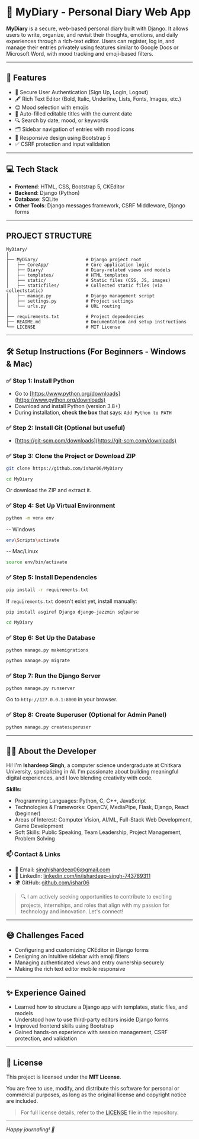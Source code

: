 # 📝 MyDiary - Personal Diary Web App

**MyDiary** is a secure, web-based personal diary built with Django. It allows users to write, organize, and revisit their thoughts, emotions, and daily experiences through a rich-text editor. Users can register, log in, and manage their entries privately using features similar to Google Docs or Microsoft Word, with mood tracking and emoji-based filters.

---

## 📌 Features

- 🔐 Secure User Authentication (Sign Up, Login, Logout)
- 🖋️ Rich Text Editor (Bold, Italic, Underline, Lists, Fonts, Images, etc.)
- 😊 Mood selection with emojis
- 📅 Auto-filled editable titles with the current date
- 🔍 Search by date, mood, or keywords
- 🗂️ Sidebar navigation of entries with mood icons
- 📱 Responsive design using Bootstrap 5
- ✅ CSRF protection and input validation

---

## 💻 Tech Stack

- **Frontend**: HTML, CSS, Bootstrap 5, CKEditor
- **Backend**: Django (Python)
- **Database**: SQLite
- **Other Tools**: Django messages framework, CSRF Middleware, Django forms

---

## PROJECT STRUCTURE

```
MyDiary/
│
├── MyDiary/                  # Django project root
│   ├── CoreApp/              # Core application logic
│   ├── Diary/                # Diary-related views and models
│   ├── templates/            # HTML templates
│   ├── static/               # Static files (CSS, JS, images)
│   ├── staticfiles/          # Collected static files (via collectstatic)
│   ├── manage.py             # Django management script
│   ├── settings.py           # Project settings
│   └── urls.py               # URL routing
│
├── requirements.txt          # Project dependencies
├── README.md                 # Documentation and setup instructions
└── LICENSE                   # MIT License
```

---

## 🛠️ Setup Instructions (For Beginners - Windows & Mac)

### ✅ Step 1: Install Python

- Go to [https://www.python.org/downloads](https://www.python.org/downloads)
- Download and install Python (version 3.8+)
- During installation, **check the box** that says: `Add Python to PATH`

### ✅ Step 2: Install Git (Optional but useful)
- [https://git-scm.com/downloads](https://git-scm.com/downloads)

### ✅ Step 3: Clone the Project or Download ZIP

```bash
git clone https://github.com/ishar06/MyDiary
```
```bash
cd MyDiary
```

Or download the ZIP and extract it.

### ✅ Step 4: Set Up Virtual Environment

```bash
python -m venv env
```
-- Windows
```bash
env\Scripts\activate
```
-- Mac/Linux
```bash
source env/bin/activate
```

### ✅ Step 5: Install Dependencies

```bash
pip install -r requirements.txt
```

If `requirements.txt` doesn't exist yet, install manually:

```bash
pip install asgiref Django django-jazzmin sqlparse
```

```bash
cd MyDiary
```

### ✅ Step 6: Set Up the Database

```bash
python manage.py makemigrations
```

```bash
python manage.py migrate
```

### ✅ Step 7: Run the Django Server

```bash
python manage.py runserver
```

Go to `http://127.0.0.1:8000` in your browser.

### ✅ Step 8: Create Superuser (Optional for Admin Panel)

```bash
python manage.py createsuperuser
```

---

## 👨‍💻 About the Developer

Hi! I'm **Ishardeep Singh**, a computer science undergraduate at Chitkara University, specializing in AI. I'm passionate about building meaningful digital experiences, and I love blending creativity with code.

**Skills:**  
- Programming Languages: Python, C, C++, JavaScript  
- Technologies & Frameworks: OpenCV, MediaPipe, Flask, Django, React (beginner)  
- Areas of Interest: Computer Vision, AI/ML, Full-Stack Web Development, Game Development  
- Soft Skills: Public Speaking, Team Leadership, Project Management, Problem Solving


### 📫 Contact & Links

- 📧 Email: [singhishardeep06@gmail.com](mailto:singhishardeep06@gmail.com)
- 💼 LinkedIn: [linkedin.com/in/ishardeep-singh-743789311](https://www.linkedin.com/in/ishardeep-singh-743789311)
- 🌍 GitHub: [github.com/ishar06](https://github.com/ishar06)


> 🔍 I am actively seeking opportunities to contribute to exciting projects, internships, and roles that align with my passion for technology and innovation. Let's connect!

---

## 😅 Challenges Faced

- Configuring and customizing CKEditor in Django forms
- Designing an intuitive sidebar with emoji filters
- Managing authenticated views and entry ownership securely
- Making the rich text editor mobile responsive

---

## ✨ Experience Gained

- Learned how to structure a Django app with templates, static files, and models
- Understood how to use third-party editors inside Django forms
- Improved frontend skills using Bootstrap
- Gained hands-on experience with session management, CSRF protection, and validation

---

## 📃 License

This project is licensed under the **MIT License**.

You are free to use, modify, and distribute this software for personal or commercial purposes, as long as the original license and copyright notice are included.

> For full license details, refer to the [LICENSE](https://github.com/ishar06/MyDiary/blob/main/LICENSE) file in the repository.

---

*Happy journaling! 🚀*
